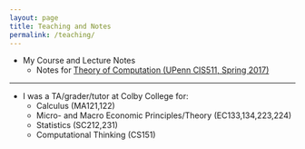 ```yaml
---
layout: page
title: Teaching and Notes
permalink: /teaching/
---
```




* My Course and Lecture Notes
	- Notes for [Theory of Computation (UPenn CIS511, Spring 2017)](http://zachschutzman.com/assets/toc511.pdf)

----

* I was a TA/grader/tutor at Colby College for:
	- Calculus (MA121,122)
	- Micro- and Macro Economic Principles/Theory (EC133,134,223,224)
	- Statistics (SC212,231)
	- Computational Thinking (CS151)
